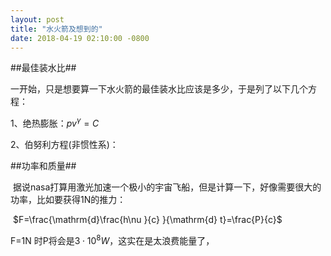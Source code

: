 ```yaml
---
layout: post
title: "水火箭及想到的"
date: 2018-04-19 02:10:00 -0800
---
```

##最佳装水比##

  一开始，只是想要算一下水火箭的最佳装水比应该是多少，于是列了以下几个方程：
  
1、绝热膨胀：$p v^{\gamma}=C$

2、伯努利方程(非惯性系)：


##功率和质量##

  据说nasa打算用激光加速一个极小的宇宙飞船，但是计算一下，好像需要很大的功率，比如要获得1N的推力：
  
  $F=\frac{\mathrm{d}\frac{h\nu }{c} }{\mathrm{d} t}=\frac{P}{c}$
  
  F=1N 时P将会是$3 \cdot 10^{8} W$，这实在是太浪费能量了，
